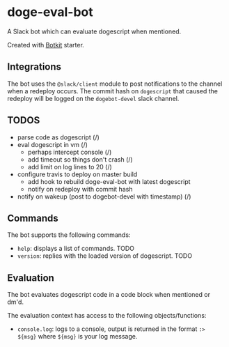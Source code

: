 # doge-eval-bot

A Slack bot which can evaluate dogescript when mentioned.

Created with [Botkit](https://botkit.ai) starter.

## Integrations

The bot uses the `@slack/client` module to post notifications to the channel when a redeploy occurs. The commit hash on `dogescript` that caused the redeploy will be logged on the `dogebot-devel` slack channel.


## TODOS

- parse code as dogescript (/)
- eval dogescript in vm (/)
  - perhaps intercept console (/)
  - add timeout so things don't crash (/)
  - add limit on log lines to 20 (/)
- configure travis to deploy on master build
  - add hook to rebuild doge-eval-bot with latest dogescript
  - notify on redeploy with commit hash
- notify on wakeup (post to dogebot-devel with timestamp) (/)


## Commands

The bot supports the following commands:

* `help`: displays a list of commands. TODO
* `version`: replies with the loaded version of dogescript. TODO

## Evaluation

The bot evaluates dogescript code in a code block when mentioned or dm'd.

The evaluation context has access to the following objects/functions:

* `console.log`: logs to a console, output is returned in the format `:> ${msg}` where `${msg}` is your log message.
